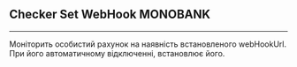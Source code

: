 ## Checker Set WebHook MONOBANK
***
Моніторить особистий рахунок на наявність встановленого webHookUrl.
При його автоматичному відключенні, встановлює його.
